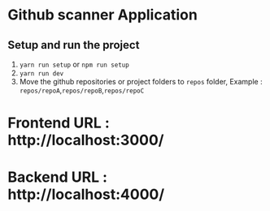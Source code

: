 # Github scanner Application

## Setup and run the project

1. `yarn run setup` or `npm run setup`
2. `yarn run dev`
3. Move the github repositories or project folders to `repos` folder, Example : `repos/repoA`,`repos/repoB`,`repos/repoC`

# Frontend URL : http://localhost:3000/

# Backend URL : http://localhost:4000/
